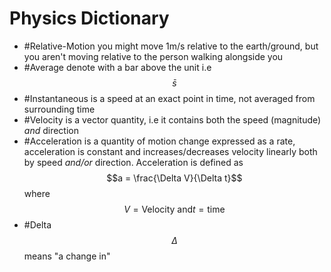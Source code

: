 # Physics Dictionary
- #Relative-Motion you might move 1m/s relative to the earth/ground, but you aren't moving relative to the person walking alongside you
- #Average denote with a bar above the unit i.e $$\bar{s}$$
- #Instantaneous is a speed at an exact point in time, not averaged from surrounding time
- #Velocity is a vector quantity, i.e it contains both the speed (magnitude) *and* direction
- #Acceleration is a quantity of motion change expressed as a rate, acceleration is constant and increases/decreases velocity linearly both by speed *and/or* direction. Acceleration is defined as $$a = \frac{\Delta V}{\Delta t}$$ where $$V = \text{Velocity and} t = \text{time}$$
- #Delta $$\Delta$$ means "a change in"
